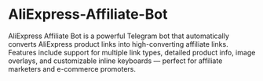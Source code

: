 # AliExpress-Affiliate-Bot
AliExpress Affiliate Bot is a powerful Telegram bot that automatically converts AliExpress product links into high-converting affiliate links. Features include support for multiple link types, detailed product info, image overlays, and customizable inline keyboards — perfect for affiliate marketers and e-commerce promoters.

